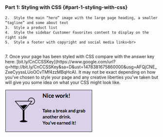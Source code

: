 ### Part 1:  Styling with CSS {#part-1-styling-with-css}



    
    2.  Style the main “hero” image with the large page heading, a smaller “tagline” and some about text
    3.  Style a product list
    4.  Style the sidebar Customer Favorites content to display on the right side
    5.  Style a footer with copyright and social media links<br>
<br>
7.  Once your page has been styled with CSS compare with the answer key here: [bit.ly/CnCCSSKey](https://www.google.com/url?q=http://bit.ly/CnCCSSKey&sa=D&ust=1478381675860000&usg=AFQjCNE_ZxeCyyssLUoOCvTMf4zzMBqHcA). It may not be exact depending on how you’ve chosen to style your page and any creative liberties you’ve taken but will give you some idea on what your CSS might look like.

![](../images/drink.png)